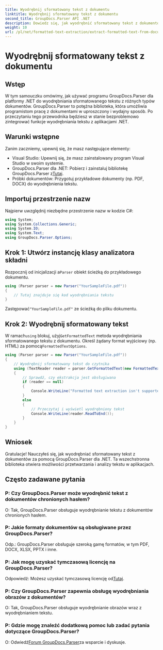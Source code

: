 ```yaml
---
title: Wyodrębnij sformatowany tekst z dokumentu
linktitle: Wyodrębnij sformatowany tekst z dokumentu
second_title: GroupDocs.Parser API .NET
description: Dowiedz się, jak wyodrębnić sformatowany tekst z dokumentów za pomocą GroupDocs.Parser dla .NET. Prosta i wydajna ekstrakcja tekstu dla Twoich aplikacji.
weight: 10
url: /pl/net/formatted-text-extraction/extract-formatted-text-from-document/
---
```


# Wyodrębnij sformatowany tekst z dokumentu

## Wstęp
W tym samouczku omówimy, jak używać programu GroupDocs.Parser dla platformy .NET do wyodrębniania sformatowanego tekstu z różnych typów dokumentów. GroupDocs.Parser to potężna biblioteka, która umożliwia programistom pracę z dokumentami w uproszczony i wydajny sposób. Po przeczytaniu tego przewodnika będziesz w stanie bezproblemowo zintegrować funkcje wyodrębniania tekstu z aplikacjami .NET.
## Warunki wstępne
Zanim zaczniemy, upewnij się, że masz następujące elementy:
- Visual Studio: Upewnij się, że masz zainstalowany program Visual Studio w swoim systemie.
-  GroupDocs.Parser dla .NET: Pobierz i zainstaluj bibliotekę GroupDocs.Parser z[Tutaj](https://releases.groupdocs.com/parser/net/).
- Próbki dokumentów: Przygotuj przykładowe dokumenty (np. PDF, DOCX) do wyodrębnienia tekstu.
## Importuj przestrzenie nazw
Najpierw uwzględnij niezbędne przestrzenie nazw w kodzie C#:
```csharp
using System;
using System.Collections.Generic;
using System.IO;
using System.Text;
using GroupDocs.Parser.Options;
```
## Krok 1: Utwórz instancję klasy analizatora składni
 Rozpocznij od inicjalizacji a`Parser` obiekt ścieżką do przykładowego dokumentu.
```csharp
using (Parser parser = new Parser("YourSampleFile.pdf"))
{
    // Tutaj znajduje się kod wyodrębniania tekstu
}
```
 Zastępować`"YourSampleFile.pdf"` ze ścieżką do pliku dokumentu.

## Krok 2: Wyodrębnij sformatowany tekst
 W ramach`using` blokuj, użyj`GetFormattedText` metoda wyodrębniania sformatowanego tekstu z dokumentu. Określ żądany format wyjściowy (np. HTML) za pomocą`FormattedTextOptions`.
```csharp
using (Parser parser = new Parser("YourSampleFile.pdf"))
{
    // Wyodrębnij sformatowany tekst do czytnika
    using (TextReader reader = parser.GetFormattedText(new FormattedTextOptions(FormattedTextMode.Html)))
    {
        // Sprawdź, czy ekstrakcja jest obsługiwana
        if (reader == null)
        {
            Console.WriteLine("Formatted text extraction isn't supported.");
        }
        else
        {
            // Przeczytaj i wyświetl wyodrębniony tekst
            Console.WriteLine(reader.ReadToEnd());
        }
    }
}
```

## Wniosek
Gratulacje! Nauczyłeś się, jak wyodrębniać sformatowany tekst z dokumentów za pomocą GroupDocs.Parser dla .NET. Ta wszechstronna biblioteka otwiera możliwości przetwarzania i analizy tekstu w aplikacjach.

## Często zadawane pytania
### P: Czy GroupDocs.Parser może wyodrębnić tekst z dokumentów chronionych hasłem?
O: Tak, GroupDocs.Parser obsługuje wyodrębnianie tekstu z dokumentów chronionych hasłem.
### P: Jakie formaty dokumentów są obsługiwane przez GroupDocs.Parser?
Odp.: GroupDocs.Parser obsługuje szeroką gamę formatów, w tym PDF, DOCX, XLSX, PPTX i inne.
### P: Jak mogę uzyskać tymczasową licencję na GroupDocs.Parser?
 Odpowiedź: Możesz uzyskać tymczasową licencję od[Tutaj](https://purchase.groupdocs.com/temporary-license/).
### P: Czy GroupDocs.Parser zapewnia obsługę wyodrębniania obrazów z dokumentów?
O: Tak, GroupDocs.Parser obsługuje wyodrębnianie obrazów wraz z wyodrębnianiem tekstu.
### P: Gdzie mogę znaleźć dodatkową pomoc lub zadać pytania dotyczące GroupDocs.Parser?
 O: Odwiedź[Forum GroupDocs.Parser](https://forum.groupdocs.com/c/parser/17)za wsparcie i dyskusje.